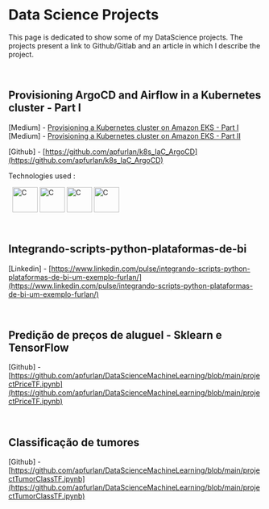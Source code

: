
# Data Science Projects

This page is dedicated to show some of my DataScience projects. The projects present a link to Github/Gitlab 
and an article in which I describe the project. 

&nbsp;
&nbsp;


## Provisioning ArgoCD and Airflow in a Kubernetes cluster - Part I

[Medium] - [Provisioning a Kubernetes cluster on Amazon EKS - Part I](https://apfurlan.medium.com/provisioning-a-kubernetes-cluster-on-amazon-eks-part-i-40132412eadf) \
[Medium] - [Provisioning a Kubernetes cluster on Amazon EKS - Part II](www.www.www)

[Github] - [https://github.com/apfurlan/k8s_IaC_ArgoCD](https://github.com/apfurlan/k8s_IaC_ArgoCD) 


Technologies used : 

  &nbsp; <img align="center" alt="C" height="50" width="50" src="https://www.pinclipart.com/picdir/big/519-5197888_terraform-terraform-icon-png-clipart.png">
  <img align="center" alt="C" height="50" width="50" src="https://seeklogo.com/images/K/kubernetes-logo-3A67038EAB-seeklogo.com.png">
  <img align="center" alt="C" height="50" width="50" src="https://seeklogo.com/images/A/airflow-logo-A19E5B6709-seeklogo.com.png">
 <img align="center" alt="C" height="50" width="50" src="https://ichi.pro/assets/images/max/724/1*Y8GmdU1N_gw9ai_gqXDS0Q.png">

&nbsp;


## Integrando-scripts-python-plataformas-de-bi

[Linkedin] - [https://www.linkedin.com/pulse/integrando-scripts-python-plataformas-de-bi-um-exemplo-furlan/](https://www.linkedin.com/pulse/integrando-scripts-python-plataformas-de-bi-um-exemplo-furlan/)

&nbsp;

## Predição de preços de aluguel - Sklearn e TensorFlow

[Github] - [https://github.com/apfurlan/DataScienceMachineLearning/blob/main/projectPriceTF.ipynb](https://github.com/apfurlan/DataScienceMachineLearning/blob/main/projectPriceTF.ipynb)



&nbsp;

## Classificação de tumores

[Github] - [https://github.com/apfurlan/DataScienceMachineLearning/blob/main/projectTumorClassTF.ipynb](https://github.com/apfurlan/DataScienceMachineLearning/blob/main/projectTumorClassTF.ipynb)

